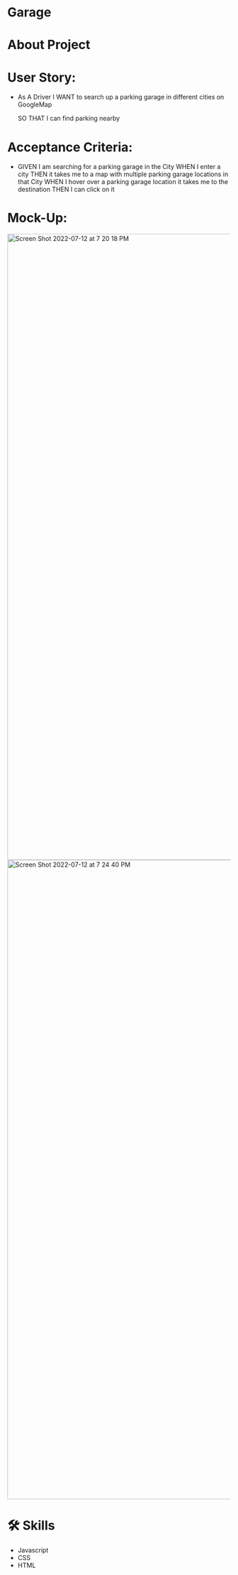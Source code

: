 
# Garage

# About Project




# User Story:
- As A Driver I WANT to search up a parking garage in different cities on GoogleMap
 
  SO THAT I can find parking nearby

# Acceptance Criteria:
- GIVEN I am searching for a parking garage in the City
  WHEN I enter a city 
  THEN it takes me to a map with multiple parking garage locations in that City
  WHEN I hover over a parking garage location it takes me to the destination
  THEN I can click on it

# Mock-Up:
<img width="1410" alt="Screen Shot 2022-07-12 at 7 20 18 PM" src="https://user-images.githubusercontent.com/105446523/178614888-0b34ef24-3037-4b90-b97b-d3c2f8da4179.png">

<img width="1440" alt="Screen Shot 2022-07-12 at 7 24 40 PM" src="https://user-images.githubusercontent.com/105446523/178615008-5783795c-1581-4c2a-8619-c026c77ec4a8.png">

# 🛠 Skills

- Javascript
- CSS
- HTML
